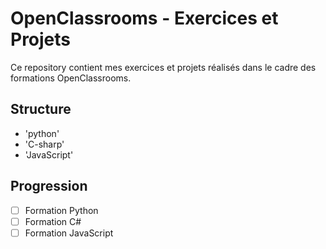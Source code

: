 # OpenClassrooms - Exercices et Projets

Ce repository contient mes exercices et projets réalisés dans le cadre des formations OpenClassrooms.

## Structure

- 'python'
- 'C-sharp'
- 'JavaScript'

## Progression

- [ ] Formation Python
- [ ] Formation C#
- [ ] Formation JavaScript
